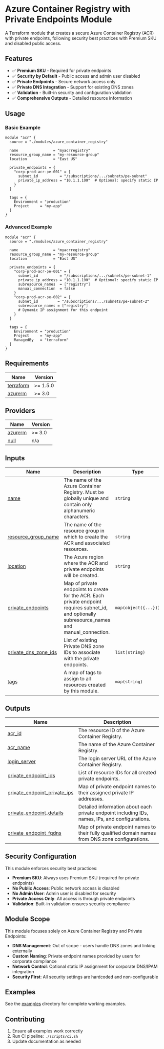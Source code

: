 # Azure Container Registry with Private Endpoints Module

A Terraform module that creates a secure Azure Container Registry (ACR) with private endpoints, following security best practices with Premium SKU and disabled public access.

## Features

- ✅ **Premium SKU** - Required for private endpoints
- ✅ **Security by Default** - Public access and admin user disabled
- ✅ **Private Endpoints** - Secure network access only
- ✅ **Private DNS Integration** - Support for existing DNS zones
- ✅ **Validation** - Built-in security and configuration validation
- ✅ **Comprehensive Outputs** - Detailed resource information

## Usage

### Basic Example

```hcl
module "acr" {
  source = "./modules/azure_container_registry"

  name                = "myacrregistry"
  resource_group_name = "my-resource-group"
  location            = "East US"

  private_endpoints = {
    "corp-prod-acr-pe-001" = {
      subnet_id          = "/subscriptions/.../subnets/pe-subnet"
      private_ip_address = "10.1.1.100"  # Optional: specify static IP
    }
  }

  tags = {
    Environment = "production"
    Project     = "my-app"
  }
}
```

### Advanced Example

```hcl
module "acr" {
  source = "./modules/azure_container_registry"

  name                = "myacrregistry"
  resource_group_name = "my-resource-group" 
  location            = "East US"

  private_endpoints = {
    "corp-prod-acr-pe-001" = {
      subnet_id          = "/subscriptions/.../subnets/pe-subnet-1"
      private_ip_address = "10.1.1.100"  # Optional: specify static IP
      subresource_names  = ["registry"]
      manual_connection  = false
    }
    "corp-prod-acr-pe-002" = {
      subnet_id         = "/subscriptions/.../subnets/pe-subnet-2"
      subresource_names = ["registry"]
      # Dynamic IP assignment for this endpoint
    }
  }

  tags = {
    Environment = "production"
    Project     = "my-app"
    ManagedBy   = "terraform"
  }
}
```

## Requirements

| Name | Version |
|------|---------|
| <a name="requirement_terraform"></a> [terraform](#requirement\_terraform) | >= 1.5.0 |
| <a name="requirement_azurerm"></a> [azurerm](#requirement\_azurerm) | >= 3.0 |

## Providers

| Name | Version |
|------|---------|
| <a name="provider_azurerm"></a> [azurerm](#provider\_azurerm) | >= 3.0 |
| <a name="provider_null"></a> [null](#provider\_null) | n/a |

## Inputs

| Name | Description | Type | Default | Required |
|------|-------------|------|---------|:--------:|
| <a name="input_name"></a> [name](#input\_name) | The name of the Azure Container Registry. Must be globally unique and contain only alphanumeric characters. | `string` | n/a | yes |
| <a name="input_resource_group_name"></a> [resource\_group\_name](#input\_resource\_group\_name) | The name of the resource group in which to create the ACR and associated resources. | `string` | n/a | yes |
| <a name="input_location"></a> [location](#input\_location) | The Azure region where the ACR and private endpoints will be created. | `string` | n/a | yes |
| <a name="input_private_endpoints"></a> [private\_endpoints](#input\_private\_endpoints) | Map of private endpoints to create for the ACR. Each private endpoint requires subnet_id, and optionally subresource_names and manual_connection. | `map(object({...}))` | n/a | yes |
| <a name="input_private_dns_zone_ids"></a> [private\_dns\_zone\_ids](#input\_private\_dns\_zone\_ids) | List of existing Private DNS zone IDs to associate with the private endpoints. | `list(string)` | `[]` | no |
| <a name="input_tags"></a> [tags](#input\_tags) | A map of tags to assign to all resources created by this module. | `map(string)` | `{}` | no |

## Outputs

| Name | Description |
|------|-------------|
| <a name="output_acr_id"></a> [acr\_id](#output\_acr\_id) | The resource ID of the Azure Container Registry. |
| <a name="output_acr_name"></a> [acr\_name](#output\_acr\_name) | The name of the Azure Container Registry. |
| <a name="output_login_server"></a> [login\_server](#output\_login\_server) | The login server URL of the Azure Container Registry. |
| <a name="output_private_endpoint_ids"></a> [private\_endpoint\_ids](#output\_private\_endpoint\_ids) | List of resource IDs for all created private endpoints. |
| <a name="output_private_endpoint_private_ips"></a> [private\_endpoint\_private\_ips](#output\_private\_endpoint\_private\_ips) | Map of private endpoint names to their assigned private IP addresses. |
| <a name="output_private_endpoint_details"></a> [private\_endpoint\_details](#output\_private\_endpoint\_details) | Detailed information about each private endpoint including IDs, names, IPs, and configurations. |
| <a name="output_private_endpoint_fqdns"></a> [private\_endpoint\_fqdns](#output\_private\_endpoint\_fqdns) | Map of private endpoint names to their fully qualified domain names from DNS zone configurations. |

## Security Configuration

This module enforces security best practices:

- **Premium SKU**: Always uses Premium SKU (required for private endpoints)
- **No Public Access**: Public network access is disabled
- **No Admin User**: Admin user is disabled for security
- **Private Access Only**: All access is through private endpoints
- **Validation**: Built-in validation ensures security compliance

## Module Scope

This module focuses solely on Azure Container Registry and Private Endpoints:

- **DNS Management**: Out of scope - users handle DNS zones and linking externally
- **Custom Naming**: Private endpoint names provided by users for corporate compliance
- **Network Control**: Optional static IP assignment for corporate DNS/IPAM integration
- **Security First**: All security settings are hardcoded and non-configurable

## Examples

See the [examples](./examples/) directory for complete working examples.

## Contributing

1. Ensure all examples work correctly
2. Run CI pipeline: `./scripts/ci.sh`
3. Update documentation as needed
